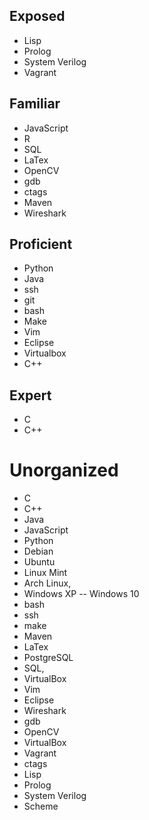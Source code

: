 ## Exposed
  - Lisp
  - Prolog
  - System Verilog
  - Vagrant

## Familiar
  - JavaScript
  - R
  - SQL
  - LaTex
  - OpenCV
  - gdb
  - ctags
  - Maven
  - Wireshark

## Proficient
  - Python
  - Java
  - ssh
  - git
  - bash
  - Make
  - Vim
  - Eclipse
  - Virtualbox
  - C++

## Expert
  - C
  - C++

# Unorganized
  - C
  - C++
  - Java
  - JavaScript
  - Python
  - Debian
  - Ubuntu
  - Linux Mint
  - Arch Linux,
  - Windows XP -- Windows 10
  - bash
  - ssh
  - make
  - Maven
  - LaTex
  - PostgreSQL
  - SQL,
  - VirtualBox
  - Vim
  - Eclipse
  - Wireshark
  - gdb
  - OpenCV
  - VirtualBox
  - Vagrant
  - ctags
  - Lisp
  - Prolog
  - System Verilog
  - Scheme
